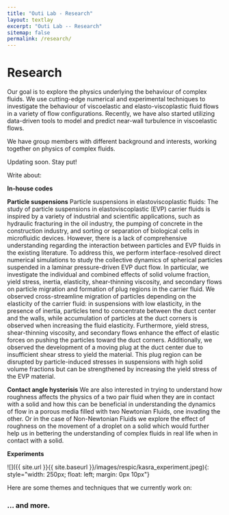 ```yaml
---
title: "Outi Lab - Research"
layout: textlay
excerpt: "Outi Lab -- Research"
sitemap: false
permalink: /research/
---
```


# Research

Our goal is to explore the physics underlying the behaviour of complex fluids. We use cutting-edge numerical and experimental techniques to investigate the behaviour of viscoelastic and elasto-viscoplastic fluid flows in a variety of flow configurations. Recently, we have also started utilizing data-driven tools to model and predict near-wall turbulence in viscoelastic flows.

We have group members with different background and interests, working together on physics of complex fluids.

Updating soon. Stay put!

Write about:

**In-house codes**

**Particle suspensions**
Particle suspensions in elastoviscoplastic fluids: The study of particle suspensions in elastoviscoplastic (EVP) carrier fluids is inspired by a variety of industrial and scientific applications, such as hydraulic fracturing in the oil industry, the pumping of concrete in the construction industry, and sorting or separation of biological cells in microfluidic devices. However, there is a lack of comprehensive understanding regarding the interaction between particles and EVP fluids in the existing literature. To address this, we perform interface-resolved direct numerical simulations to study the collective dynamics of spherical particles suspended in a laminar pressure-driven EVP duct flow. In particular, we investigate the individual and combined effects of solid volume fraction, yield stress, inertia, elasticity, shear-thinning viscosity, and secondary flows on particle migration and formation of plug regions in the carrier fluid. We observed cross-streamline migration of particles depending on the elasticity of the carrier fluid: in suspensions with low elasticity, in the presence of inertia, particles tend to concentrate between the duct center and the walls, while accumulation of particles at the duct corners is observed when increasing the fluid elasticity. Furthermore, yield stress, shear-thinning viscosity, and secondary flows enhance the effect of elastic forces on pushing the particles toward the duct corners. Additionally, we observed the development of a moving plug at the duct center due to insufficient shear stress to yield the material. This plug region can be disrupted by particle-induced stresses in suspensions with high solid volume fractions but can be strengthened by increasing the yield stress of the EVP material.

**Contact angle hysterisis**
We are also interested in trying to understand how roughness affects the physics of a two pair fluid when they are in contact with a solid and how this can be beneficial in understanding the dynamics of flow in a porous media filled with two Newtonian Fluids, one invading the other. Or in the case of Non-Newtonian Fluids we explore the effect of roughness on the movement of a droplet on a solid which would further help us in bettering the understanding of complex fluids in real life when in contact with a solid.



**Experiments**

![]({{ site.url }}{{ site.baseurl }}/images/respic/kasra_experiment.jpeg){: style="width: 250px; float: left; margin: 0px  10px"}

Here are some themes and techniques that we currently work on:


### ... and more.


